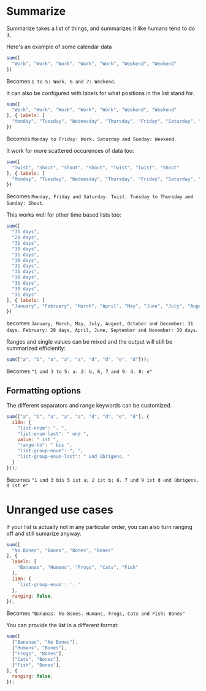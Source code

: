# Summarize

Summarize takes a list of things, and summarizes it like humans tend to do it.

Here's an example of some calendar data
```js
sum([
  "Work", "Work", "Work", "Work", "Work", "Weekend", "Weekend"
])
```
Becomes `1 to 5: Work, 6 and 7: Weekend`.

It can also be configured with labels for what positions in the list stand for.

```js
sum([
  "Work", "Work", "Work", "Work", "Work", "Weekend", "Weekend"
], { labels: [
  "Monday", "Tuesday", "Wednesday", "Thursday", "Friday", "Saturday", "Sunday"]
})
```
Becomes `Monday to Friday: Work. Saturday and Sunday: Weekend`.

It work for more scattered occurences of data too:

```js
sum([
  "Twist", "Shout", "Shout", "Shout", "Twist", "Twist", "Shout"
], { labels: [
  "Monday", "Tuesday", "Wednesday", "Thursday", "Friday", "Saturday", "Sunday"]
})
```
Becomes `Monday, Friday and Saturday: Twist. Tuesday to Thursday and Sunday: Shout`.

This works well for other time based lists too:

```js
sum([
  "31 days",
  "28 days",
  "31 days",
  "30 days",
  "31 days",
  "30 days",
  "31 days",
  "31 days",
  "30 days",
  "31 days",
  "30 days",
  "31 days"
], { labels: [
  "January", "February", "March", "April", "May", "June", "July", "August", "September", "October", "November", "December"]
})
```
becomes `January, March, May, July, August, October and December: 31 days. February: 28 days, April, June, September and November: 30 days`.

Ranges and single values can be mixed and the output will still be summarized efficiently:
```js
sum(["a", "b", "a", "a", "a", "d", "d", "e", "d"]));
```
Becomes `"1 and 3 to 5: a. 2: b, 6, 7 and 9: d. 8: e"`

## Formatting options

The different separators and range keywords can be customized.

```js
sum(["a", "b", "a", "a", "a", "d", "d", "e", "d"], {
  i18n: {
    "list-enum": "، ",
    "list-enum-last": " und ",
    value: " ist ",
    "range-to": " bis ",
    "list-group-enum": "; ",
    "list-group-enum-last": " und übrigens, "
  }
}));
```
Becomes `"1 und 3 bis 5 ist a; 2 ist b; 6، 7 und 9 ist d und übrigens, 8 ist e"`

# Unranged use cases

If your list is actually not in any particular order, you can also turn ranging off and still sumarize anyway.

```js
sum([
  "No Bones", "Bones", "Bones", "Bones"
], {
  labels: [
    "Bananas", "Humans", "Frogs", "Cats", "Fish"
  ],
  i18n: {
    'list-group-enum': '. '
  },
  ranging: false,
});
```
Becomes `"Bananas: No Bones. Humans, Frogs, Cats and Fish: Bones"`

You can provide the list in a different format:
```js
sum([
  ["Bananas", "No Bones"],
  ["Humans", "Bones"],
  ["Frogs", "Bones"],
  ["Cats", "Bones"],
  ["Fish", "Bones"],
], {
  ranging: false,
});
```

